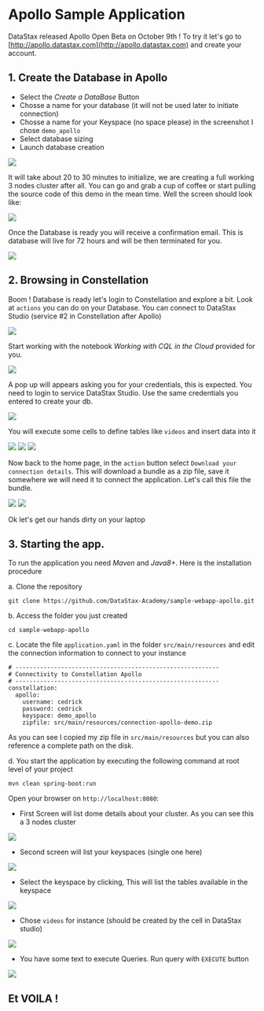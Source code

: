 # Apollo Sample Application

DataStax released Apollo Open Beta on October 9th ! To try it let's go to [http://apollo.datastax.com](http://apollo.datastax.com) and create your account.

## 1. Create the Database in Apollo 

- Select the *Create a DataBase* Button
- Chosse a name for your database (it will not be used later to initiate connection)
- Chosse a name for your Keyspace (no space please) in the screenshot I chose `demo_apollo`
- Select database sizing
- Launch database creation

<img src="https://github.com/DataStax-Academy/sample-webapp-apollo/blob/master/images/01.png" /> 

It will take about 20 to 30 minutes to initialize, we are creating a full working 3 nodes cluster after all. You can go and grab a cup of coffee or start pulling the source code of this demo in the mean time. Well the screen should look like:

<img src="https://github.com/DataStax-Academy/sample-webapp-apollo/blob/master/images/02.png" /> 

Once the Database is ready you will receive a confirmation email. 
This is database will live for 72 hours and will be then terminated for you.

<img src="https://github.com/DataStax-Academy/sample-webapp-apollo/blob/master/images/03.png" /> 

## 2. Browsing in Constellation

Boom ! Database is ready let's login to Constellation and explore a bit. Look at `actions` you can do on your Database. You can connect to DataStax Studio (service #2 in Constellation after Apollo)

<img src="https://github.com/DataStax-Academy/sample-webapp-apollo/blob/master/images/04.png" /> 

Start working with the notebook *Working with CQL in the Cloud* provided for you.

<img src="https://github.com/DataStax-Academy/sample-webapp-apollo/blob/master/images/05.png" /> 

A pop up will appears asking you for your credentials, this is expected. You need to login to service DataStax Studio. Use the same credentials you entered to create your db.

<img src="https://github.com/DataStax-Academy/sample-webapp-apollo/blob/master/images/06.png" /> 

You will execute some cells to define tables like `videos` and insert data into it

<img src="https://github.com/DataStax-Academy/sample-webapp-apollo/blob/master/images/07.png" /> 

<img src="https://github.com/DataStax-Academy/sample-webapp-apollo/blob/master/images/08.png" /> 

<img src="https://github.com/DataStax-Academy/sample-webapp-apollo/blob/master/images/09.png" /> 

Now back to the home page, in the `action` button select `Download your connection details`. This will download a bundle as a zip file, save it somewhere we will need it to connect the application. Let's call this file the bundle.

<img src="https://github.com/DataStax-Academy/sample-webapp-apollo/blob/master/images/10.png" /> 

<img src="https://github.com/DataStax-Academy/sample-webapp-apollo/blob/master/images/11.png" /> 

Ok let's get our hands dirty on your laptop

## 3. Starting the app.

To run the application you need *Maven* and *Java8+*. Here is the installation procedure 

a. Clone the repository 

```
git clone https://github.com/DataStax-Academy/sample-webapp-apollo.git
```

b. Access the folder you just created

```
cd sample-webapp-apollo
```

c. Locate the file `application.yaml` in the folder `src/main/resources` and edit the connection information to connect to your instance

```
# ----------------------------------------------------------
# Connectivity to Constellation Apollo
# ----------------------------------------------------------
constellation:
  apollo:
    username: cedrick
    password: cedrick
    keyspace: demo_apollo
    zipfile: src/main/resources/connection-apollo-demo.zip
```

As you can see I copied my zip file in `src/main/resources` but you can also reference a complete path on the disk.

d. You start the application by executing the following command at root level of your project 

```
mvn clean spring-boot:run
```

Open your browser on `http://localhost:8080`:

- First Screen will list dome details about your cluster. As you can see this a 3 nodes cluster

<img src="https://github.com/DataStax-Academy/sample-webapp-apollo/blob/master/images/12.png" /> 

- Second screen will list your keyspaces (single one here)

<img src="https://github.com/DataStax-Academy/sample-webapp-apollo/blob/master/images/13.png" /> 

- Select the keyspace by clicking, This will list the tables available in the keyspace

<img src="https://github.com/DataStax-Academy/sample-webapp-apollo/blob/master/images/14.png" /> 

- Chose `videos` for instance (should be created by the cell in DataStax studio)

<img src="https://github.com/DataStax-Academy/sample-webapp-apollo/blob/master/images/15.png" /> 

- You have some text to execute Queries. Run query with `EXECUTE` button

<img src="https://github.com/DataStax-Academy/sample-webapp-apollo/blob/master/images/16.png" /> 


## Et VOILA !












